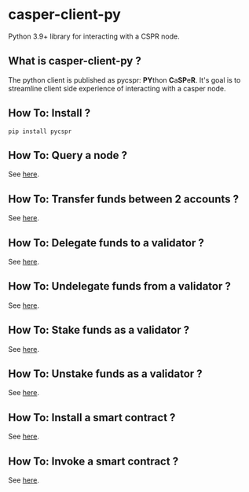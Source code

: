 casper-client-py
===============

Python 3.9+ library for interacting with a CSPR node.


What is casper-client-py ?
--------------------------------------

The python client is published as pycspr: **PY**thon **C**a**SP**e**R**.  It's goal is to streamline client side experience of interacting with a casper node.


How To: Install ?
--------------------------------------

```
pip install pycspr
```

How To: Query a node  ?
--------------------------------------

See [here](how_tos/how_to_query_a_node.py).


How To: Transfer funds between 2 accounts  ?
--------------------------------------

See [here](how_tos/how_to_transfer.py).

How To: Delegate funds to a validator  ?
--------------------------------------

See [here](how_tos/how_to_delegate.py).

How To: Undelegate funds from a validator  ?
--------------------------------------

See [here](how_tos/how_to_undelegate.py).

How To: Stake funds as a validator  ?
--------------------------------------

See [here](how_tos/how_to_stake.py).

How To: Unstake funds as a validator ?
--------------------------------------

See [here](how_tos/how_to_unstake.py).

How To: Install a smart contract  ?
--------------------------------------

See [here](how_tos/how_to_install_a_contract.py).

How To: Invoke a smart contract  ?
--------------------------------------

See [here](how_tos/how_to_invoke_a_contract.py).
